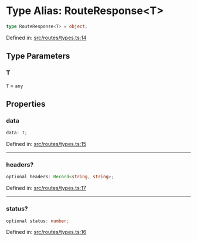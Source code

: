 # Type Alias: RouteResponse\<T\>

```ts
type RouteResponse<T> = object;
```

Defined in: [src/routes/types.ts:14](https://github.com/modelence/modelence/blob/547809fbbcff63781846ff984ba0b041aed1344a/packages/modelence/src/routes/types.ts#L14)

## Type Parameters

### T

`T` = `any`

## Properties

### data

```ts
data: T;
```

Defined in: [src/routes/types.ts:15](https://github.com/modelence/modelence/blob/547809fbbcff63781846ff984ba0b041aed1344a/packages/modelence/src/routes/types.ts#L15)

***

### headers?

```ts
optional headers: Record<string, string>;
```

Defined in: [src/routes/types.ts:17](https://github.com/modelence/modelence/blob/547809fbbcff63781846ff984ba0b041aed1344a/packages/modelence/src/routes/types.ts#L17)

***

### status?

```ts
optional status: number;
```

Defined in: [src/routes/types.ts:16](https://github.com/modelence/modelence/blob/547809fbbcff63781846ff984ba0b041aed1344a/packages/modelence/src/routes/types.ts#L16)
